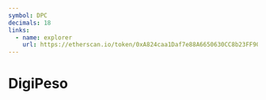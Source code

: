 ```yaml
---
symbol: DPC
decimals: 18
links:
  - name: explorer
    url: https://etherscan.io/token/0xA824caa1Daf7e88A6650630CC8b23FF90946D329
---
```


# DigiPeso
